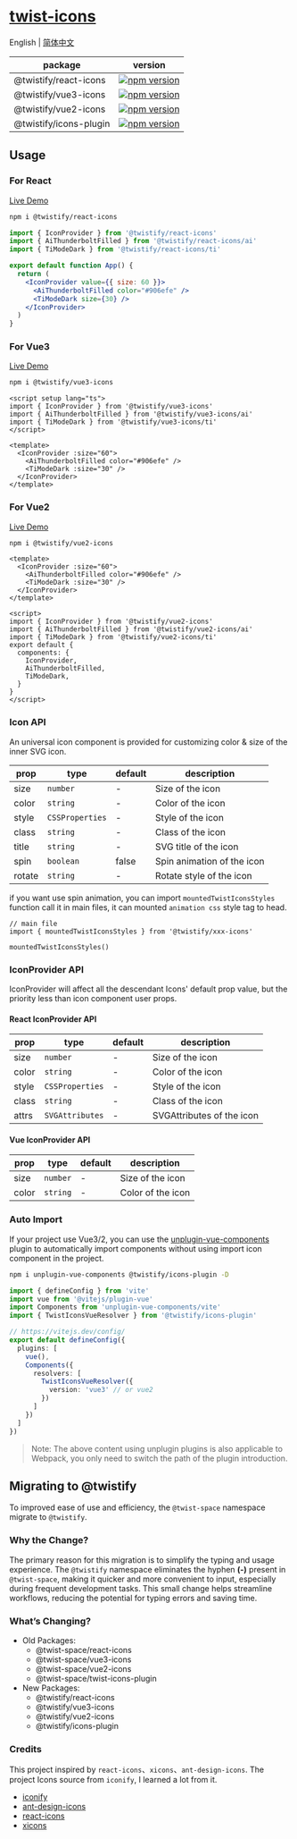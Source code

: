 # [twist-icons](https://twist-icons-docs.vercel.app/)

English | [简体中文](README.zh.md)

| package                 | version |
| ------------------------| --------|
| @twistify/react-icons| [![npm version](https://img.shields.io/npm/v/@twistify/react-icons.svg)](https://www.npmjs.com/package/@twistify/react-icons) |
| @twistify/vue3-icons | [![npm version](https://img.shields.io/npm/v/@twistify/vue3-icons.svg)](https://www.npmjs.com/package/@twistify/vue3-icons)|
| @twistify/vue2-icons | [![npm version](https://img.shields.io/npm/v/@twistify/vue2-icons.svg)](https://www.npmjs.com/package/@twistify/vue2-icons)|
| @twistify/icons-plugin | [![npm version](https://img.shields.io/npm/v/@twistify/icons-plugin.svg)](https://www.npmjs.com/package/@twistify/icons-plugin)|

## Usage

### For React
[Live Demo](https://stackblitz.com/edit/vitejs-vite-ewd62r?file=src%2FApp.tsx)

```bash
npm i @twistify/react-icons
```


```jsx
import { IconProvider } from '@twistify/react-icons'
import { AiThunderboltFilled } from '@twistify/react-icons/ai'
import { TiModeDark } from '@twistify/react-icons/ti'

export default function App() {
  return (
    <IconProvider value={{ size: 60 }}>
      <AiThunderboltFilled color="#906efe" />
      <TiModeDark size={30} />
    </IconProvider>
  )
}
```

### For Vue3
[Live Demo](https://stackblitz.com/edit/vitejs-vite-zdrkec?file=src%2FApp.vue)

```bash
npm i @twistify/vue3-icons
```


```vue
<script setup lang="ts">
import { IconProvider } from '@twistify/vue3-icons'
import { AiThunderboltFilled } from '@twistify/vue3-icons/ai'
import { TiModeDark } from '@twistify/vue3-icons/ti'
</script>

<template>
  <IconProvider :size="60">
    <AiThunderboltFilled color="#906efe" />
    <TiModeDark :size="30" />
  </IconProvider>
</template>
```

### For Vue2
[Live Demo](https://stackblitz.com/edit/vite-vue2-wjkj4-rkkun1?file=src%2FApp.vue)

```bash
npm i @twistify/vue2-icons
```

```vue
<template>
  <IconProvider :size="60">
    <AiThunderboltFilled color="#906efe" />
    <TiModeDark :size="30" />
  </IconProvider>
</template>

<script>
import { IconProvider } from '@twistify/vue2-icons'
import { AiThunderboltFilled } from '@twistify/vue2-icons/ai'
import { TiModeDark } from '@twistify/vue2-icons/ti'
export default {
  components: {
    IconProvider,
    AiThunderboltFilled,
    TiModeDark,
  }
}
</script>
```

### Icon API

An universal icon component is provided for customizing color & size of the inner SVG icon.

| prop  | type               | default | description            |
| ----- | ------------------ | ------- | ---------------------- |
| size  | `number`           | -       | Size of the icon       |
| color | `string`           | -       | Color of the icon      |
| style | `CSSProperties`    | -       | Style of the icon      |
| class | `string`           | -       | Class of the icon      |
| title | `string`           | -       | SVG title of the icon  |
| spin  | `boolean`           | false   | Spin animation of the icon |
| rotate| `string`           | -       | Rotate style of the icon |

if you want use spin animation, you can import `mountedTwistIconsStyles` function call it in main files, it can mounted `animation css` style tag to head.

```tsx
// main file
import { mountedTwistIconsStyles } from '@twistify/xxx-icons'

mountedTwistIconsStyles()
```

### IconProvider API

IconProvider will affect all the descendant Icons' default prop value, but the priority less than icon component user props.

#### React IconProvider API

| prop  | type               | default | description            |
| ----- | ------------------ | ------- | ---------------------- |
| size  | `number`           | -       | Size of the icon       |
| color | `string`           | -       | Color of the icon      |
| style | `CSSProperties`    | -       | Style of the icon      |
| class | `string`           | -       | Class of the icon      |
| attrs | `SVGAttributes`    | -       | SVGAttributes of the icon |

#### Vue IconProvider API

| prop  | type               | default | description            |
| ----- | ------------------ | ------- | ---------------------- |
| size  | `number`           | -       | Size of the icon       |
| color | `string`           | -       | Color of the icon      |

### Auto Import
If your project use Vue3/2, you can use the [unplugin-vue-components](https://github.com/unplugin/unplugin-vue-components) plugin to automatically import components without using import icon component in the project.

```bash
npm i unplugin-vue-components @twistify/icons-plugin -D
```

```typescript
import { defineConfig } from 'vite'
import vue from '@vitejs/plugin-vue'
import Components from 'unplugin-vue-components/vite'
import { TwistIconsVueResolver } from '@twistify/icons-plugin'

// https://vitejs.dev/config/
export default defineConfig({
  plugins: [
    vue(),
    Components({
      resolvers: [
        TwistIconsVueResolver({
          version: 'vue3' // or vue2
        })
      ]
    })
  ]
})
```

> Note: The above content using unplugin plugins is also applicable to Webpack, you only need to switch the path of the plugin introduction.

## Migrating to @twistify
To improved ease of use and efficiency, the `@twist-space` namespace migrate to `@twistify`.

### Why the Change?

The primary reason for this migration is to simplify the typing and usage experience. The `@twistify` namespace eliminates the hyphen **(-)** present in `@twist-space`, making it quicker and more convenient to input, especially during frequent development tasks. This small change helps streamline workflows, reducing the potential for typing errors and saving time.

### What’s Changing?

- Old Packages:
  - @twist-space/react-icons
  - @twist-space/vue3-icons
  - @twist-space/vue2-icons
  - @twist-space/twist-icons-plugin
- New Packages:
  - @twistify/react-icons
  - @twistify/vue3-icons
  - @twistify/vue2-icons
  - @twistify/icons-plugin

### Credits

This project inspired by `react-icons`、`xicons`、`ant-design-icons`. The project Icons source from `iconify`, I learned a lot from it.
- [iconify](https://github.com/iconify/iconify)
- [ant-design-icons](https://github.com/ant-design/ant-design-icons)
- [react-icons](https://github.com/react-icons/react-icons)
- [xicons](https://github.com/07akioni/xicons)